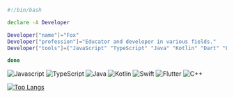 ```bash
#!/bin/bash

declare -A Developer

Developer["name"]="Fox"
Developer["profession"]="Educator and developer in various fields."
Developer["tools"]=("JavaScript" "TypeScript" "Java" "Kotlin" "Dart" "Flutter" "C++" "Swift")

done
```
![Javascript](https://img.shields.io/badge/JavaScript-grey?style=for-the-badge&logo=javascript)
![TypeScript](https://img.shields.io/badge/TypeScript-grey?style=for-the-badge&logo=typescript)
![Java](https://img.shields.io/badge/Java-grey?style=for-the-badge&logo=eclipseadoptium)
![Kotlin](https://img.shields.io/badge/Kotlin-grey?style=for-the-badge&logo=kotlin)
![Swift](https://img.shields.io/badge/Swift-grey?style=for-the-badge&logo=swift)
![Flutter](https://img.shields.io/badge/Flutter-grey?style=for-the-badge&logo=flutter)
![C++](https://img.shields.io/badge/C++-grey?style=for-the-badge&logo=cplusplus)

[![Top Langs](https://github-readme-stats.vercel.app/api/top-langs/?username=f0xb17&layout=compact&theme=tokyonight)](https://github.com/anuraghazra/github-readme-stats)

<!--
**f0xb17/f0xb17** is a ✨ _special_ ✨ repository because its `README.md` (this file) appears on your GitHub profile.

Here are some ideas to get you started:

- 🔭 I’m currently working on ...
- 🌱 I’m currently learning ...
- 👯 I’m looking to collaborate on ...
- 🤔 I’m looking for help with ...
- 💬 Ask me about ...
- 📫 How to reach me: ...
- 😄 Pronouns: ...
- ⚡ Fun fact: ...
-->

